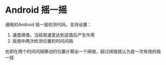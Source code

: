 Android 摇一摇
======

通用的Android 摇一摇检测代码，支持设置：

1. 速度阈值，当摇晃速度达到这值后产生作用
2. 摇晃中两次检测位置的时间间隔

也即在两个时间间隔移动的位置计算出一个阀值，超过阀值就认为是一次有效的摇一摇